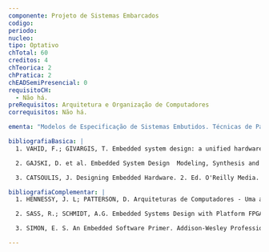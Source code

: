 ```yaml
---
componente: Projeto de Sistemas Embarcados
codigo:  
periodo: 
nucleo:
tipo: Optativo
chTotal: 60 
creditos: 4
chTeorica: 2 
chPratica: 2 
chEADSemiPresencial: 0
requisitoCH:
  - Não há.
preRequisitos: Arquitetura e Organização de Computadores
correquisitos: Não há.

ementa: "Modelos de Especificação de Sistemas Embutidos. Técnicas de Particionamento de Sistemas. Técnicas de Estimativas. Técnicas para Geração de Interfaces. Técnicas para Síntese de Software. Técnicas de Co-simulação. Prototipação de Sistemas."

bibliografiaBasica: |
  1. VAHID, F.; GIVARGIS, T. Embedded system design: a unified hardware/software introduction. Willey. 2002.

  2. GAJSKI, D. et al. Embedded System Design  Modeling, Synthesis and Verification. Springer. 2009.

  3. CATSOULIS, J. Designing Embedded Hardware. 2. Ed. O'Reilly Media. 2005.

bibliografiaComplementar: |
  1. HENNESSY, J. L; PATTERSON, D. Arquiteturas de Computadores - Uma abordagem quantitativa. 3. Ed. Campus. 2003.

  2. SASS, R.; SCHMIDT, A.G. Embedded Systems Design with Platform FPGAs - Principles and Practices. Morgan Kaufmann. 2010.

  3. SIMON, E. S. An Embedded Software Primer. Addison-Wesley Professional. 1999.

---
```

